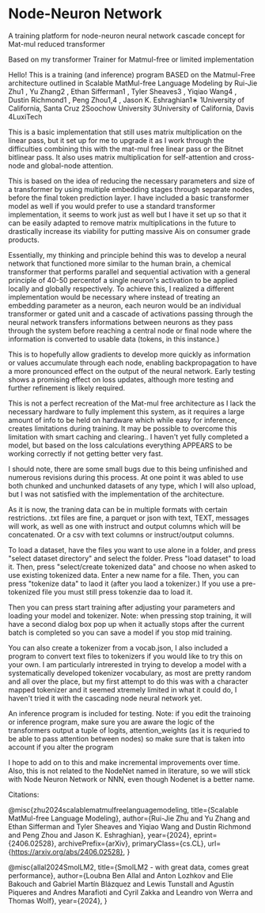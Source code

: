 # Node-Neuron Network
A training platform for node-neuron neural network cascade concept for Mat-mul reduced transformer

Based on my transformer Trainer for Matmul-free or limited implementation

Hello! This is a training (and inference) program BASED on the Matmul-Free architecture outlined in 
Scalable MatMul-free Language Modeling
by Rui-Jie Zhu1
, Yu Zhang2
, Ethan Sifferman1
, Tyler Sheaves3
, Yiqiao Wang4
, Dustin Richmond1
, Peng Zhou1,4
, Jason K. Eshraghian1∗
1University of California, Santa Cruz 2Soochow University
3University of California, Davis 4LuxiTech

This is a basic implementation that still uses matrix multiplication on the linear pass, but it set up for me to upgrade it as I work through the difficulties combining this with the mat-mul free linear pass or the Bitnet bitlinear pass. It also uses matrix multiplication for self-attention and cross-node and global-node attention. 

This is based on the idea of reducing the necessary parameters and size of a transformer by using multiple embedding stages through separate nodes,  before the final token prediction layer. I have included a basic transformer model as well if you would prefer to use a standard transformer implementation, it seems to work just as well but I have it set up so that it can be easily adapted to remove matrix multiplications in the future to drastically increase its viability for putting massive Ais on consumer grade products.

Essentially, my thinking and principle behind this was to develop a neural network that functioned more similar to the human brain, a chemical transformer that performs parallel and sequential activation with a general principle of 40-50 percentof a single neuron's activation to be applied locally and globally respectively. To achieve this, I realized a different implementation would be necessary where instead of treating an embedding parameter as a neuron, each neuron would be an individual transformer or gated unit and a cascade of activations passing through the neural network transfers informations between neurons as they pass through the system before reaching a central node or final node where the information is converted to usable data (tokens, in this instance.)

This is to hopefully allow gradients to develop more quickly as information or values accumulate through each node, enabling backpropagation to have a more pronounced effect on the output of the neural network. Early testing shows a promising effect on loss updates, although more testing and further refinement is likely required.

This is not a perfect recreation of the Mat-mul free architecture as I lack the necessary hardware to fully implement this system, as it requires a large amount of info to be held on hardware which while easy for inference, creates limitations during training. It may be possible to overcome this limitation with smart caching and clearing.. I haven't yet fully completed a model, but based on the loss calculations everything APPEARS to be working correctly if not getting better very fast.

I should note, there are some small bugs due to this being unfinished and numerous revisions during this process. At one point it was abled to use both chunked and unchunked datasets of any type, which I will also upload, but I was not satisfied with the implementation of the architecture.

As it is now, the traning data can be in multiple formats with certain restrictions. .txt files are fine, a parquet or json with text, TEXT, messages will work, as well as one with instruct and output columns which will be concatenated. Or a csv with text columns or instruct/output columns.

To load a dataset, have the files you want to use alone in a folder, and press "select dataset directory" and select the folder. Press "load dataset" to load it. Then, press "select/create tokenized data" and choose no when asked to use existing tokenized data. Enter a new name for a file. Then, you can press "tokenize data" to laod it (after you laod a tokenizer.) If you use a pre-tokenized file you must still press tokenzie daa to load it.

Then you can press start training after adjusting your parameters and loading your model and tokenizer. Note: when pressing stop training, it will have a second dialog box pop up when it actually stops after the current batch is completed so you can save a model if you stop mid training.

You can also create a tokenizer from a vocab.json, I also included a program to convert text files to tokenizers if you would like to try this on your own. I am particularly intrerested in trying to develop a model with a systematically developed tokenizer vocabulary, as most are pretty random and all over the place, but my first attempt to do this was with a character mapped tokenizer and it seemed xtremely limited in what it could do, I haven't tried it with the cascading node neural network yet. 

An inference program is included for testing. Note: if you edit the trainoing or inference program, make sure you are aware the logic of the transformers output a tuple of logits, attention_weights (as it is requried to be able to pass attention between nodes) so make sure that is taken into account if you alter the program

I hope to add on to this and make incremental improvements over time. Also, this is not related to the NodeNet named in literature, so we will stick with Node Neuron Network or NNN, even though Nodenet is a better name.

Citations:

@misc{zhu2024scalablematmulfreelanguagemodeling,
      title={Scalable MatMul-free Language Modeling}, 
      author={Rui-Jie Zhu and Yu Zhang and Ethan Sifferman and Tyler Sheaves and Yiqiao Wang and Dustin Richmond and Peng Zhou and Jason K. Eshraghian},
      year={2024},
      eprint={2406.02528},
      archivePrefix={arXiv},
      primaryClass={cs.CL},
      url={https://arxiv.org/abs/2406.02528}, 
}

@misc{allal2024SmolLM2,
      title={SmolLM2 - with great data, comes great performance}, 
      author={Loubna Ben Allal and Anton Lozhkov and Elie Bakouch and Gabriel Martín Blázquez and Lewis Tunstall and Agustín Piqueres and Andres Marafioti and Cyril Zakka and Leandro von Werra and Thomas Wolf},
      year={2024},
}
